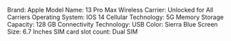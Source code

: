 Brand:	Apple
Model Name:	13 Pro Max
Wireless Carrier:	Unlocked for All Carriers
Operating System:	IOS 14
Cellular Technology:	5G
Memory Storage Capacity:	128 GB
Connectivity Technology:	USB
Color:	Sierra Blue
Screen Size:	6.7 Inches
SIM card slot count:	Dual SIM